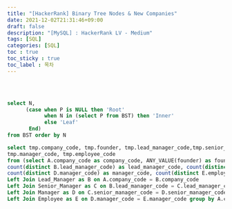 ```yaml
---
title: "[HackerRank] Binary Tree Nodes & New Companies"
date: 2021-12-02T21:31:46+09:00
draft: false
description: "[MySQL] : HackerRank LV - Medium"
tags: [SQL]
categories: [SQL]
toc : true
toc_sticky : true
toc_label : 목차
---
```

  </br>


<!-- ![image](https://user-images.githubusercontent.com/61037197/147852605-81d63831-6eb7-4733-96d5-6cff152f4909.png)--  -->


```SQL

select N, 
      (case when P is NULL then 'Root' 
            when N in (select P from BST) then 'Inner' 
            else 'Leaf' 
       End) 
from BST order by N

```

```SQL
select tmp.company_code, tmp.founder, tmp.lead_manager_code,tmp.senior_manager_code,
tmp.manager_code, tmp.employee_code 
from (select A.company_code as company_code, ANY_VALUE(founder) as founder, 
count(distinct B.lead_manager_code) as lead_manager_code, count(distinct C.senior_manager_code) as senior_manager_code,
count(distinct D.manager_code) as manager_code, count(distinct E.employee_code) as employee_code from Company as A 
Left Join Lead_Manager as B on A.company_code = B.company_code
Left Join Senior_Manager as C on B.lead_manager_code = C.lead_manager_code
Left Join Manager as D on C.senior_manager_code = D.senior_manager_code
Left Join Employee as E on D.manager_code = E.manager_code group by A.company_code) as tmp ;
```

